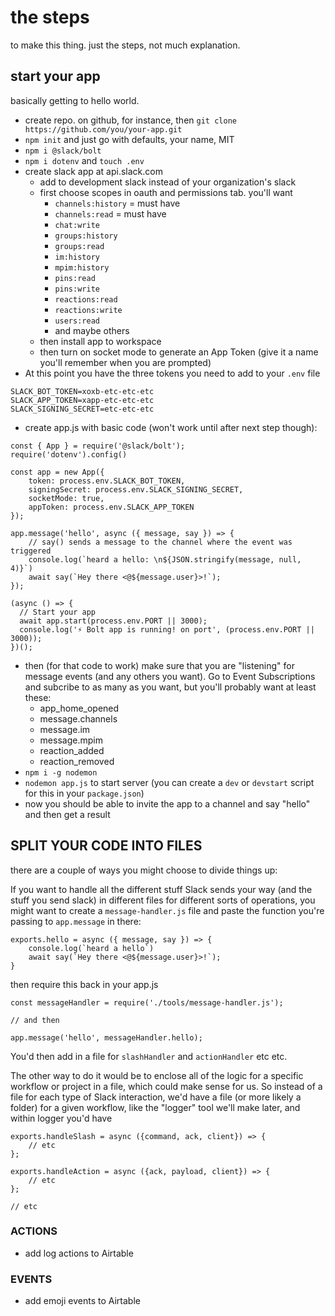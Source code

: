 # the steps

to make this thing. just the steps, not much explanation.

## start your app

basically getting to hello world.

* create repo. on github, for instance, then `git clone https://github.com/you/your-app.git`
* `npm init` and just go with defaults, your name, MIT
* `npm i @slack/bolt`
* `npm i dotenv` and `touch .env`
* create slack app at api.slack.com
    * add to development slack instead of your organization's slack
    * first choose scopes in oauth and permissions tab. you'll want
        * `channels:history` = must have
        * `channels:read` = must have
        * `chat:write`
        * `groups:history`
        * `groups:read`
        * `im:history`
        * `mpim:history`
        * `pins:read`
        * `pins:write`
        * `reactions:read`
        * `reactions:write`
        * `users:read`
        * and maybe others
    * then install app to workspace
    * then turn on socket mode to generate an App Token (give it a name you'll remember when you are prompted)
* At this point you have the three tokens you need to add to your `.env` file
```
SLACK_BOT_TOKEN=xoxb-etc-etc-etc
SLACK_APP_TOKEN=xapp-etc-etc-etc
SLACK_SIGNING_SECRET=etc-etc-etc
```
* create app.js with basic code (won't work until after next step though):
```
const { App } = require('@slack/bolt');
require('dotenv').config()

const app = new App({
    token: process.env.SLACK_BOT_TOKEN,
    signingSecret: process.env.SLACK_SIGNING_SECRET,
    socketMode: true, 
    appToken: process.env.SLACK_APP_TOKEN 
});

app.message('hello', async ({ message, say }) => {
    // say() sends a message to the channel where the event was triggered
    console.log(`heard a hello: \n${JSON.stringify(message, null, 4)}`)
    await say(`Hey there <@${message.user}>!`);
});

(async () => {
  // Start your app
  await app.start(process.env.PORT || 3000);
  console.log('⚡️ Bolt app is running! on port', (process.env.PORT || 3000));
})();
```
* then (for that code to work) make sure that you are "listening" for message events (and any others you want). Go to Event Subscriptions and subcribe to as many as you want, but you'll probably want at least these:
    * app_home_opened
    * message.channels
    * message.im
    * message.mpim
    * reaction_added
    * reaction_removed
* `npm i -g nodemon` 
* `nodemon app.js` to start server (you can create a `dev` or `devstart` script for this in your `package.json`)
* now you should be able to invite the app to a channel and say "hello" and then get a result

## SPLIT YOUR CODE INTO FILES

there are a couple of ways you might choose to divide things up:

If you want to handle all the different stuff Slack sends your way (and the stuff you send slack) in different files for different sorts of operations, you might want to create a `message-handler.js` file and paste the function you're passing to `app.message` in there:
```
exports.hello = async ({ message, say }) => {
    console.log(`heard a hello`)
    await say(`Hey there <@${message.user}>!`);
}
```
then require this back in your app.js
```
const messageHandler = require('./tools/message-handler.js');

// and then

app.message('hello', messageHandler.hello);
```
You'd then add in a file for `slashHandler` and `actionHandler` etc etc.

The other way to do it would be to enclose all of the logic for a specific workflow or project in a file, which could make sense for us. So instead of a file for each type of Slack interaction, we'd have a file (or more likely a folder) for a given workflow, like the "logger" tool we'll make later, and within logger you'd have

```
exports.handleSlash = async ({command, ack, client}) => {
    // etc
};

exports.handleAction = async ({ack, payload, client}) => {
    // etc
};

// etc
```




### ACTIONS

* add log actions to Airtable


### EVENTS

* add emoji events to Airtable


